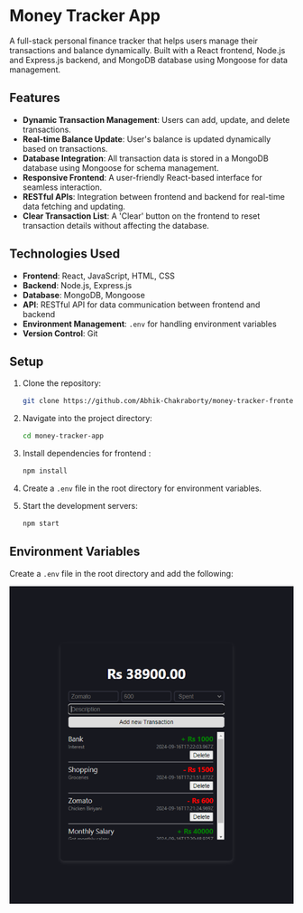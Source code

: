 # Money Tracker App

A full-stack personal finance tracker that helps users manage their transactions and balance dynamically. Built with a React frontend, Node.js and Express.js backend, and MongoDB database using Mongoose for data management.

## Features
- **Dynamic Transaction Management**: Users can add, update, and delete transactions.
- **Real-time Balance Update**: User's balance is updated dynamically based on transactions.
- **Database Integration**: All transaction data is stored in a MongoDB database using Mongoose for schema management.
- **Responsive Frontend**: A user-friendly React-based interface for seamless interaction.
- **RESTful APIs**: Integration between frontend and backend for real-time data fetching and updating.
- **Clear Transaction List**: A 'Clear' button on the frontend to reset transaction details without affecting the database.

## Technologies Used
- **Frontend**: React, JavaScript, HTML, CSS
- **Backend**: Node.js, Express.js
- **Database**: MongoDB, Mongoose
- **API**: RESTful API for data communication between frontend and backend
- **Environment Management**: `.env` for handling environment variables
- **Version Control**: Git

## Setup

1. Clone the repository:
    ```bash
    git clone https://github.com/Abhik-Chakraborty/money-tracker-frontend.git
    ```

2. Navigate into the project directory:
    ```bash
    cd money-tracker-app
    ```

3. Install dependencies for frontend :
    ```bash
    npm install
    ```

4. Create a `.env` file in the root directory for environment variables.

5. Start the development servers:
    ```bash
    npm start
    ```

## Environment Variables

Create a `.env` file in the root directory and add the following:


![My Image](./image.png)

